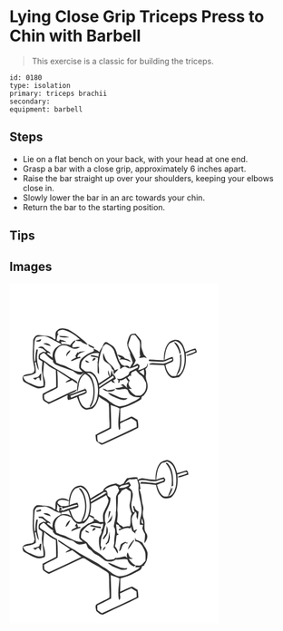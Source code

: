 # Lying Close Grip Triceps Press to Chin with Barbell
> This exercise is a classic for building the triceps.

``` 
id: 0180 
type: isolation 
primary: triceps brachii 
secondary:  
equipment: barbell 
``` 

## Steps

 - Lie on a flat bench on your back, with your head at one end.
 - Grasp a bar with a close grip, approximately 6 inches apart.
 - Raise the bar straight up over your shoulders, keeping your elbows close in.
 - Slowly lower the bar in an arc towards your chin.
 - Return the bar to the starting position.

## Tips


## Images

<svg width="368" height="300" viewBox="0 0 276 225" xmlns="http://www.w3.org/2000/svg"><g fill="#FFF"><path d="M0 0h276v225H0V0m62.98 62.2c-3.54 2.76-1.68 7.84-2.2 11.68-.51-.07-1.53-.19-2.04-.26-3.12-3.69-8.3-3.97-12.77-4.43-2.85-.16-5.67-1.09-8.54-.71-3.31.28-5.1 3.63-6.14 6.39.2 10.44-1.84 21.03.52 31.36.47 3.74 2.59 8.08-.11 11.45-4.22 3.3-10.86.95-14.2 5.71-.53 2.67-.17 6.24 2.66 7.5 5.16 2.8 10.25 5.91 15.92 7.6 3.52.98 7.09-.18 10.45-1.19.54-2.73.96-5.56.36-8.32-.48-3.68-2.72-7.04-2.25-10.85.33-4.67.51-9.37 1.22-14 2.2 1.79 4.3 3.69 6.42 5.57 2.82 1.92 5.93 3.36 8.99 4.82.3 7.49.57 14.98.37 22.48-5.87 3.12-12.01 5.74-17.72 9.13-.46 2.77-.46 5.8.63 8.43 2.18 2.04 4.88 3.4 7.38 4.99 8.31-3.97 16.74-7.69 25.01-11.75-.21 2.2-.93 4.77.89 6.55 3.93-.91 7.68-2.5 11.4-4.03 2.39 5.41 3.58 11.9 8.83 15.46 3.32 2.66 7.5.45 11.19.25 5.27-3.85 7.63-10.1 9.04-16.22 3.88 3.69 9.29 5.29 12.91 9.24.95 7.58.31 15.26.93 22.87.15 2.99.45 6.02-.03 8.99-5.95 3.56-12.58 5.86-18.39 9.68.36 2.6.43 5.27 1.12 7.82 2.31 1.89 4.62 3.87 7.3 5.22 4.02-1.17 7.63-3.41 11.46-5.06 12.12-6.05 24.72-11.17 36.63-17.59.48-3.49-.13-7.02-.84-10.43-2.51-1.43-4.8-3.31-7.5-4.34-1.8.13-3.3 1.2-4.86 1.98-3.42 1.94-7.14 3.22-10.73 4.81.36-5.82.21-11.66.19-17.48 5.22-1.73 10.67-2.9 15.54-5.53 4.18-2.22 8.71-3.92 12.37-6.99.03-2.78 1.57-4.48 4.31-4.85-.25-.07-.73-.2-.98-.27 3.03-3.2 5.23-7.32 4.96-11.84.49-4.88-3.13-9.1-2.26-13.97.46-2.99.54-6.04-.65-8.88 2.89-1.57 3.38-4.58 3.11-7.6-.63 1.5-.85 3.2-1.75 4.58-3.33 2.23-7.13 4-11.15 4.5 1.02-1.99 2.64-4.09 1.81-6.46-.69-.92-1.74-1.52-2.79-1.94-2.19.81-3.99 2.36-6.01 3.48 1.69-2.49 2.88-5.25 4.06-8-2.4-4.82-4.66-9.73-7.48-14.33-1.11-1.98-2.75-3.94-2.47-6.36.41-2.87 1.82-5.48 2.53-8.28.55-1.59.58-3.67 2.29-4.53a14.3 14.3 0 0 1 4.08.01c2.1 2.17 3.58 4.85 5.47 7.19 3.09 6.53-.66 14 1.55 20.69-.62.8-1.24 1.59-1.8 2.43 2.32.37 4.62-.29 6.86-.8 1.14.42 2.29.83 3.45 1.21-.86-1.76-2.21-3.19-3.7-4.43-1-3.26-2.52-6.34-3.3-9.67-.66-3.21.24-6.58-.68-9.74-1.98-3.22-4.86-5.76-7.08-8.79-2.68.35-6.15-.04-7.76 2.64-1.64 2.92-2.53 6.24-3.29 9.48-.2 4.75 1.99 9.18 3.75 13.47-.31 4.71 3.01 8.52 3.49 13.11-1.46 2.56-2.99 5.09-4.51 7.62 3.96-.85 7.7-2.42 11.4-4.01-.02.68-.05 2.06-.07 2.74-3.66 1.72-7.21 3.69-10.9 5.35-.88 1.75-1.03 4.21-3.03 5.08-4.28 2.24-8.6 6.13-13.74 3.89l2.09 2.86-.56 3.09c1.84-.36 2.5-1.45 1.96-3.28 3.23.21 5.98-1.48 8.57-3.19.76 1.72 1.9 3.2 3.29 4.46-1.86 2.57-3.65 5.76-1.5 8.83-1.89-1.75-3.81-3.45-5.74-5.15-1.05.36-2.09.74-3.13 1.14 1.21.64 2.43 1.28 3.64 1.92-3.56 1.33-7.25 2.26-11.09 2.23 4.55 4.73 11.15-1.14 16.35 2.14 1.3 2.6 2.25 5.65 4.99 7.14 3.31 2.66 7.66 2.89 11.72 2.77-3.23 3.48-7.86 4.97-11.91 7.22-4.77 2.76-10.19 4.57-15.7 4.81-4.93-.74-9.04-4.06-13.02-6.85-3.87-3.88-9.1-5.73-13.54-8.8.13-2.58.22-5.16.29-7.74 5.43-3.35 10.69-6.98 16.05-10.43.13 2.6 2.99 2.37 4.78 3.13-.83-1.26-1.67-2.52-2.51-3.77 1.21-.68 2.45-1.3 3.59-2.09-.53-2.53-1.66-4.96-4.19-5.99-.42-1.88-.86-3.74-1.35-5.6-.71 2.95-1.11 5.98-2.21 8.83-.83-2.8-1.55-5.63-2.22-8.47-1.18 2.89.03 5.76 1.24 8.42-4.88 2.73-9.13 6.43-14.09 8.99-1.26-6.09-4.07-12.42-9.84-15.42-2.36-.75-4.88.12-7.26-.42-2.21-1.45-4.47-2.97-6.22-4.98-.35-2.49.48-4.98.74-7.45 4.89-7.68 13.61-13.27 22.99-11.64-.28 1.48-.55 2.97-.81 4.46-3.14-.93-6.33-1.86-9.62-2.06-.18.38-.54 1.14-.71 1.51 3.18.86 6.45 1.34 9.68 2 .02 1.79.02 3.58.03 5.37-.46.07-1.39.2-1.85.27.39.09 1.19.27 1.59.36-.03 4.53-.21 9.06-.04 13.59.4.52 1.2 1.56 1.59 2.08.62-4.01.15-8.02-.36-12.01.78-8.28 2.31-16.57 5.77-24.19 1.29-1.34 2.51-3.35 4.51-3.53 4.13 1.5 7.98 4.35 10 8.33 2.22 6.67 4.22 13.49 7.76 19.62 1.17 1.47.34 3.39.39 5.06 2.5-1.45 5.4-4.5 8.4-2.38 1.2.43 4.16 2.78 4.19-.03-1.33-1.96-4.18-2.88-6.27-1.52-2.35-.81-4.8-1.81-5.83-4.28-4.42-5.94-3.55-14.1-7.97-20.02-1.56-2.52-4.51-3.47-6.78-5.17-1.54-1.05-3.1-2.77-5.17-2.24-2.72 1.62-2.9 5.1-4.72 7.43a27.485 27.485 0 0 0-3.3 5.64c-1.97-2.03-4.54-3.22-7.17-4.14.04-.61.13-1.84.17-2.46-2.58-1.29-5.13-2.64-7.8-3.75.27 3.62 4.7 3.82 7.17 5.44.12.92.36 2.75.47 3.66-2.88 2.1-6.6 2.54-9.43 4.72-2.28 1.69-4.65 3.29-6.74 5.2-2.84 2.75-3 6.93-3.32 10.61-.55 3.16 2.71 4.85 4.43 6.89-9.22 1.09-16.57-5.23-24.65-8.37-3.54-.75-6.83-2.25-10.09-3.77-.92-4.1-3.11-8.32-1.48-12.54 1.22-5.66 6.46-11.55 12.72-10.28 4.77.33 8.33 4.2 13.05 4.67 2.51-.03 4.83-1.11 7.08-2.11-3.23-1.42-6.7.25-10.05.11.01-.9.04-2.68.05-3.58 1.06-1.27 2.15-2.51 3.35-3.65.18-.54.54-1.62.73-2.16-3.25 1.07-5.04 4.06-7.11 6.53-3.54-1.26-7.29-1.52-11.02-1.37-.38-1.04-.71-2.11-.97-3.18 2.4-.18 4.8.17 7.21.16-2.71-1.61-5.8-2.29-8.81-3.05-.28.59-.83 1.78-1.1 2.37-.81-.35-2.41-1.03-3.22-1.38.85-2.87.12-6.66 2.9-8.59l-1.88-.28c.27-.82.8-2.46 1.07-3.29 2.59-1.48 5.64-2.29 8.56-1.33 7.57 2.29 14.55 6.6 20.04 12.3-1.94.32-3.87.64-5.8.98 2.09 1.53 4.72 1.35 7.17 1.55 2.5 2.5 5.99 3.37 9.21 4.51-2.54-3.62-6.09-6.32-9.59-8.95-4.62-4.34-10.01-7.78-15.5-10.9-4.86-1.69-11.47-3.38-15.47.91m2.51 7.14l1.4 1.6c4.01 1.07 8.21.65 12.31.57-4.18-2.3-9.13-1.68-13.71-2.17m142.98 12.08c-3.38 6.13-4.57 13.31-4.19 20.26-6.54-.07-13.05-.7-19.59-.93-.11.5-.34 1.48-.45 1.97 5.57.62 11.18.63 16.77.96 5.15.52 9.14-4.04 14.25-3.83.56 1.77-1.43 2.29-2.55 2.91-2.92 1.27-5.84 2.62-8.93 3.42-5.26.11-10.5-.98-15.77-.66-1.57-.16-2.67.73-3.42 2 6.79-.12 13.55.68 20.34.82 1.02 6.15 3.34 12.74 8.9 16.19 3.3 1.7 6.96-.39 10.39-.48 8.76-7.89 9.97-20.54 8.84-31.6 4.14-1.45 8.04-4.17 12.54-4.23l.32 1.72c-3.63 2.35-8.04 3.06-11.91 4.95.05.23.15.71.2.94 4.7-.22 9.04-3.03 13.5-4.57-.27-1.83-.53-3.77-1.84-5.19-4.6.8-8.79 3.09-13.16 4.66-1.67-5.9-3.58-13.08-9.79-15.71-5.41-1.56-11.82 1.45-14.45 6.4M75.41 96.71c.56-1.05 1.11-2.11 1.62-3.19 1.53-1.43 3.4-2.8 3.31-5.16-2.96 1.65-5.89 4.68-4.93 8.35m17.49-6.26c-.6.47-1.8 1.42-2.4 1.89l-.08-1.98c-1.1 1.92-2.26 3.79-3.35 5.71.35.65.69 1.31 1.02 1.98-2.55 1.2-5.07 2.51-7.26 4.3 1.4.16 2.89.33 4.11-.53 2.8-1.56 5.85-2.54 8.96-3.28-.15-.42-.44-1.25-.58-1.67-.82.15-2.46.46-3.28.61l-.2-.59c1.08-4.61 6.68-5.85 10.67-7.2-2.55.04-5.07.56-7.61.76m30.92 1.53c-.08 3.52-.66 7.57 1.61 10.57 2.67 2.37 6.23 3.72 8.32 6.75 1.44 1.67 1.09 4.8 3.74 5.24-.01 1.93.04 3.87.51 5.75 2.08-2.25 4.28-4.43 6.04-6.96-1.62.45-3.19 1.03-4.77 1.6-2.08-6.45-9.17-9.22-12.18-15.06-1.11-2.63-1.9-5.38-3.27-7.89m18.86 2.08c1.03 2.12 2.83 3.61 4.92 4.61-.93.82-1.84 1.65-2.75 2.49 5.49-1.83 10.7.88 15.72 2.79-1.54-2.96-4.67-3.93-7.71-4.55-2.06-3.62-6.52-4.36-10.18-5.34m-32.97 8.93c1.21-1.32 4.32-1.82 4.14-3.86-2.53-1.88-4.24 1.73-4.14 3.86m-9.18-1.29c-.26 3.08 2.8 2.99 4.96 3.33-.87-2.07-3.1-2.57-4.96-3.33m22.49 37.58c1.75 1.44 3.54 3.14 5.92 3.34 3.82.67 8.72 1.06 11.08-2.74-3.57.58-7.11 1.32-10.72 1.67-1.8-1.47-3.96-2.23-6.28-2.27m7.22 5.28c3.32 4.71 9.24 6.02 14.22 8.23 3.74 1.55 8.8 2.61 11.78-.93-3.56-.02-7.25.22-10.62-1.15-5.18-1.92-9.91-5.01-15.38-6.15z"/><path d="M36.03 70.96c5.07-1.23 10.6-2.07 15.42.49 5.83 3.15 11.68 6.28 17.61 9.23-4.07 1.66-8.14 3.98-10.33 7.95-1.97 2.89-1.75 6.52-1.89 9.85-2.53-1.78-4.94-3.73-7.4-5.6a96.5 96.5 0 0 1 1.64-1.16c.84.35 2.54 1.05 3.39 1.4-1.12-3.08-4.68-3.72-6.76-5.92-1.63-1.18-2.66-3.57-4.88-3.64-1.92-.32-3.63.71-5.26 1.55 2 .47 4.13.37 6.05 1.11 1.67 1.23 3.15 2.7 4.82 3.95-.47.36-.95.72-1.43 1.09-1.85-2.06-4.06.35-5.95.9-3.12 1.3-2.63 5.29-2.37 8.01 1.43 1.24 3.11 2.13 4.72 3.11.07 4.24-1.09 8.45-.54 12.69.64 6.56 2.76 12.99 1.86 19.64-6.82 2.67-13.13-2.02-19.32-4.22-3.67-1.33-6.63-4.15-7.23-8.13 5.59-1.12 11.56-1.58 16.48-4.75.46-4.7-.61-9.38-1.31-14.01.56-.02 1.11-.01 1.67.03.66 3.71 1.76 7.36 3.7 10.61-.21-4.81-2.1-9.36-2.25-14.19-.6-4.5.49-8.95 1.05-13.39-.48-.03-1.44-.08-1.92-.11-1.05 4.78-1.44 9.65-1.5 14.54-.25.46-.76 1.38-1.01 1.84-1.4-6.55-.64-13.24-.55-19.86 1.01-4.39-.51-9.83 3.49-13.01m-1.44 5.19c2.54 1.42 7.58 1.62 7.15-2.47-2.38.85-4.79 1.6-7.15 2.47m9.92 3.6c3.29 1.32 6.7 2.33 10.1 3.33-1.68-3.66-6.6-4.86-10.1-3.33m-5.65 43.1c-2.06 1.97-5.11 1.79-7.69 2.54l2.85 2.22c1.62-.96 2.82-3.12 4.94-2.82.84.76 1.19 1.89 1.05 3.37l1.56.4c.19-3.1.3-6.21.53-9.31-1.74.51-2.47 2.12-3.24 3.6zM210.71 80.85c1.97-2.93 5.79-3.16 8.69-4.74 7.41 1.56 10.52 9.22 11.7 15.89 1.03 7.1.88 14.56-1.63 21.35-1.51 3.69-3.76 7.78-8.09 8.55.32-.57.95-1.72 1.26-2.29 2.36-2.25 3.15-5.53 3.84-8.6 1.35-5.86.97-11.93.63-17.88-.57.71-1.14 1.43-1.69 2.16.67 5.53.52 11.21-1 16.6-.95 3.65-3.11 6.86-3.85 10.58-2.36.07-5.06.76-7.06-.86-4.25-3.2-6.35-8.54-7.14-13.64 2.73-2.2 6.28-2.82 9.33-4.44 1.8-1.83.8-4.29 0-6.32-3.59 1.18-7.1 2.57-10.59 3.98.78-6.96 1.2-14.53 5.6-20.34m6.73-3.29c3.23 5.04 7.28 9.93 7.6 16.23.55-.74 1.1-1.47 1.65-2.21-1.64-5.23-3.12-12.48-9.25-14.02z"/><path d="M41.22 94.53c1.7-1.08 3.84-3.85 5.75-1.58 3.26 3.26 6.29 6.93 10.63 8.85-.01.57-.03 1.7-.03 2.27 1.28 1.45 2.5 3.13 4.4 3.83 7.21 3.02 14.63 5.57 22.07 7.91 3.12 2.54 6.41 5.51 10.8 4.73 1.31-1 2.65-1.98 4.04-2.87-2.57 2.83-5.53 5.5-6.88 9.17-1.93 5.22-2.95 10.85-2.47 16.42 1.56-2.47 1.35-5.5 1.86-8.28.73-5.85 3.19-12.02 8.42-15.21 6.98 2.83 9.81 10.41 10.82 17.32.89 8.31.33 17.21-4.22 24.46l.16 2.42c-2.43.39-5.22 1.66-7.42-.1-4.73-3.25-6.75-9.19-7.64-14.63 3.53-1.22 7.55-1.93 10.44-4.4 1.15-3.04-1.47-5.35-3.59-7.03.39.46 1.18 1.38 1.57 1.84-7.16 2.34-13.96 5.85-21.33 7.47 3.38-2.53 8.8-2.58 10.51-6.91-11.88 4.86-23.29 10.8-34.96 16.14-2.87 1.69-5.56-1.19-7.76-2.76-.68-1.84-.71-3.85-.72-5.79 5.38-4.27 12.47-5.88 18.02-9.94.47-7.52-.04-15.06-.51-22.57 5.41 4.31 11.6 7.51 17.14 11.64-2.3 1.14-4.88 2.07-6.34 4.36 3.14-.42 5.97-1.86 8.8-3.16 2.32 1.77 4.68 3.48 7.25 4.85-.17-.71-.51-2.13-.68-2.83-3.8-3.31-8.69-4.92-12.75-7.82-8.59-6.18-18.36-10.56-26.69-17.12-2.99-2.4-6.32-4.34-9.63-6.28.32-1.43-.62-3.51.94-4.4zM160.8 121.15c-.87-3.93 3.91-4.34 6.35-5.98 1.96 2.19 3.83 4.53 6.25 6.26 3.84 1.86 4.72 6.4 7.04 9.64 1.28 5.5.11 12.29-4.89 15.67-2.17 2.43-5.56 1.64-8.43 1.68-3.86-2.12-6.93-5.21-9.38-8.84 1.04.03 3.13.09 4.18.13-2.48-1.93-4.44-4.37-4.62-7.65.58-1.22 1.15-2.44 1.7-3.68-1.02-1.24-2.04-2.47-3.08-3.7 1.11-.95 2.21-1.9 3.34-2.83.95 1.04 1.89.89 1.54-.7zM171.65 116.83c2.02-.94 4.01-1.93 6.01-2.94.52 2.63.59 5.3.31 7.96-2.09-1.7-4.25-3.31-6.32-5.02z"/><path d="M102.22 118.94c4.2-1.99 8.36 2.12 10.71 5.27 4.38 7.74 4.91 17.19 3.39 25.81-1.06 5.78-3.61 12.32-9.72 14.33 5.98-8.09 6.83-18.76 5.51-28.43-1.14-6.52-3.24-14.1-9.89-16.98zM118.3 134.74c6.43-4.03 12.51-8.59 18.91-12.67.17.67.52 2.01.69 2.68-6.47 4.07-12.97 8.11-19.22 12.5-.13-.84-.26-1.68-.38-2.51zM80.67 148.75c6.25-1.89 12.19-4.71 18.45-6.55l2.59.68c-6.46 3.51-13.67 5.31-20.29 8.5-.19-.66-.56-1.97-.75-2.63zM133.87 160.96c3.88 1.52 8.01 2.46 11.62 4.6-.69 9.43-2.82 19.06-.59 28.44 3.2-2.06.53-6.04 1.71-8.79 4.67-2.58 9.67-4.48 14.48-6.76 2.27 1.45 4.84 2.59 6.7 4.57.39 2.3.41 4.65.53 6.98-15.28 7.13-30.44 14.52-45.81 21.43-1.7-.79-3.47-1.44-5.29-1.88-1.11-2.68-1.2-5.57-1.03-8.42 6.18-2.82 12.19-5.99 18.21-9.14.34-10.35-.39-20.68-.53-31.03z"/></g><g fill="#333"><path d="M62.98 62.2c4-4.29 10.61-2.6 15.47-.91 5.49 3.12 10.88 6.56 15.5 10.9 3.5 2.63 7.05 5.33 9.59 8.95-3.22-1.14-6.71-2.01-9.21-4.51-2.45-.2-5.08-.02-7.17-1.55 1.93-.34 3.86-.66 5.8-.98-5.49-5.7-12.47-10.01-20.04-12.3-2.92-.96-5.97-.15-8.56 1.33-.27.83-.8 2.47-1.07 3.29l1.88.28c-2.78 1.93-2.05 5.72-2.9 8.59.81.35 2.41 1.03 3.22 1.38.27-.59.82-1.78 1.1-2.37 3.01.76 6.1 1.44 8.81 3.05-2.41.01-4.81-.34-7.21-.16.26 1.07.59 2.14.97 3.18 3.73-.15 7.48.11 11.02 1.37 2.07-2.47 3.86-5.46 7.11-6.53-.19.54-.55 1.62-.73 2.16-1.2 1.14-2.29 2.38-3.35 3.65-.01.9-.04 2.68-.05 3.58 3.35.14 6.82-1.53 10.05-.11-2.25 1-4.57 2.08-7.08 2.11-4.72-.47-8.28-4.34-13.05-4.67-6.26-1.27-11.5 4.62-12.72 10.28-1.63 4.22.56 8.44 1.48 12.54 3.26 1.52 6.55 3.02 10.09 3.77 8.08 3.14 15.43 9.46 24.65 8.37-1.72-2.04-4.98-3.73-4.43-6.89.32-3.68.48-7.86 3.32-10.61 2.09-1.91 4.46-3.51 6.74-5.2 2.83-2.18 6.55-2.62 9.43-4.72-.11-.91-.35-2.74-.47-3.66-2.47-1.62-6.9-1.82-7.17-5.44 2.67 1.11 5.22 2.46 7.8 3.75-.04.62-.13 1.85-.17 2.46 2.63.92 5.2 2.11 7.17 4.14.87-2.01 1.98-3.89 3.3-5.64 1.82-2.33 2-5.81 4.72-7.43 2.07-.53 3.63 1.19 5.17 2.24 2.27 1.7 5.22 2.65 6.78 5.17 4.42 5.92 3.55 14.08 7.97 20.02 1.03 2.47 3.48 3.47 5.83 4.28 2.09-1.36 4.94-.44 6.27 1.52-.03 2.81-2.99.46-4.19.03-3-2.12-5.9.93-8.4 2.38-.05-1.67.78-3.59-.39-5.06-3.54-6.13-5.54-12.95-7.76-19.62-2.02-3.98-5.87-6.83-10-8.33-2 .18-3.22 2.19-4.51 3.53-3.46 7.62-4.99 15.91-5.77 24.19.51 3.99.98 8 .36 12.01-.39-.52-1.19-1.56-1.59-2.08-.17-4.53.01-9.06.04-13.59-.4-.09-1.2-.27-1.59-.36.46-.07 1.39-.2 1.85-.27-.01-1.79-.01-3.58-.03-5.37-3.23-.66-6.5-1.14-9.68-2 .17-.37.53-1.13.71-1.51 3.29.2 6.48 1.13 9.62 2.06.26-1.49.53-2.98.81-4.46-9.38-1.63-18.1 3.96-22.99 11.64-.26 2.47-1.09 4.96-.74 7.45 1.75 2.01 4.01 3.53 6.22 4.98 2.38.54 4.9-.33 7.26.42 5.77 3 8.58 9.33 9.84 15.42 4.96-2.56 9.21-6.26 14.09-8.99-1.21-2.66-2.42-5.53-1.24-8.42.67 2.84 1.39 5.67 2.22 8.47 1.1-2.85 1.5-5.88 2.21-8.83.49 1.86.93 3.72 1.35 5.6 2.53 1.03 3.66 3.46 4.19 5.99-1.14.79-2.38 1.41-3.59 2.09.84 1.25 1.68 2.51 2.51 3.77-1.79-.76-4.65-.53-4.78-3.13-5.36 3.45-10.62 7.08-16.05 10.43-.07 2.58-.16 5.16-.29 7.74 4.44 3.07 9.67 4.92 13.54 8.8 3.98 2.79 8.09 6.11 13.02 6.85 5.51-.24 10.93-2.05 15.7-4.81 4.05-2.25 8.68-3.74 11.91-7.22-4.06.12-8.41-.11-11.72-2.77-2.74-1.49-3.69-4.54-4.99-7.14-5.2-3.28-11.8 2.59-16.35-2.14 3.84.03 7.53-.9 11.09-2.23-1.21-.64-2.43-1.28-3.64-1.92 1.04-.4 2.08-.78 3.13-1.14 1.93 1.7 3.85 3.4 5.74 5.15-2.15-3.07-.36-6.26 1.5-8.83-1.39-1.26-2.53-2.74-3.29-4.46-2.59 1.71-5.34 3.4-8.57 3.19.54 1.83-.12 2.92-1.96 3.28l.56-3.09-2.09-2.86c5.14 2.24 9.46-1.65 13.74-3.89 2-.87 2.15-3.33 3.03-5.08 3.69-1.66 7.24-3.63 10.9-5.35.02-.68.05-2.06.07-2.74-3.7 1.59-7.44 3.16-11.4 4.01 1.52-2.53 3.05-5.06 4.51-7.62-.48-4.59-3.8-8.4-3.49-13.11-1.76-4.29-3.95-8.72-3.75-13.47.76-3.24 1.65-6.56 3.29-9.48 1.61-2.68 5.08-2.29 7.76-2.64 2.22 3.03 5.1 5.57 7.08 8.79.92 3.16.02 6.53.68 9.74.78 3.33 2.3 6.41 3.3 9.67 1.49 1.24 2.84 2.67 3.7 4.43-1.16-.38-2.31-.79-3.45-1.21-2.24.51-4.54 1.17-6.86.8.56-.84 1.18-1.63 1.8-2.43-2.21-6.69 1.54-14.16-1.55-20.69-1.89-2.34-3.37-5.02-5.47-7.19a14.3 14.3 0 0 0-4.08-.01c-1.71.86-1.74 2.94-2.29 4.53-.71 2.8-2.12 5.41-2.53 8.28-.28 2.42 1.36 4.38 2.47 6.36 2.82 4.6 5.08 9.51 7.48 14.33-1.18 2.75-2.37 5.51-4.06 8 2.02-1.12 3.82-2.67 6.01-3.48 1.05.42 2.1 1.02 2.79 1.94.83 2.37-.79 4.47-1.81 6.46 4.02-.5 7.82-2.27 11.15-4.5.9-1.38 1.12-3.08 1.75-4.58.27 3.02-.22 6.03-3.11 7.6 1.19 2.84 1.11 5.89.65 8.88-.87 4.87 2.75 9.09 2.26 13.97.27 4.52-1.93 8.64-4.96 11.84.25.07.73.2.98.27-2.74.37-4.28 2.07-4.31 4.85-3.66 3.07-8.19 4.77-12.37 6.99-4.87 2.63-10.32 3.8-15.54 5.53.02 5.82.17 11.66-.19 17.48 3.59-1.59 7.31-2.87 10.73-4.81 1.56-.78 3.06-1.85 4.86-1.98 2.7 1.03 4.99 2.91 7.5 4.34.71 3.41 1.32 6.94.84 10.43-11.91 6.42-24.51 11.54-36.63 17.59-3.83 1.65-7.44 3.89-11.46 5.06-2.68-1.35-4.99-3.33-7.3-5.22-.69-2.55-.76-5.22-1.12-7.82 5.81-3.82 12.44-6.12 18.39-9.68.48-2.97.18-6 .03-8.99-.62-7.61.02-15.29-.93-22.87-3.62-3.95-9.03-5.55-12.91-9.24-1.41 6.12-3.77 12.37-9.04 16.22-3.69.2-7.87 2.41-11.19-.25-5.25-3.56-6.44-10.05-8.83-15.46-3.72 1.53-7.47 3.12-11.4 4.03-1.82-1.78-1.1-4.35-.89-6.55-8.27 4.06-16.7 7.78-25.01 11.75-2.5-1.59-5.2-2.95-7.38-4.99-1.09-2.63-1.09-5.66-.63-8.43 5.71-3.39 11.85-6.01 17.72-9.13.2-7.5-.07-14.99-.37-22.48-3.06-1.46-6.17-2.9-8.99-4.82-2.12-1.88-4.22-3.78-6.42-5.57-.71 4.63-.89 9.33-1.22 14-.47 3.81 1.77 7.17 2.25 10.85.6 2.76.18 5.59-.36 8.32-3.36 1.01-6.93 2.17-10.45 1.19-5.67-1.69-10.76-4.8-15.92-7.6-2.83-1.26-3.19-4.83-2.66-7.5 3.34-4.76 9.98-2.41 14.2-5.71 2.7-3.37.58-7.71.11-11.45-2.36-10.33-.32-20.92-.52-31.36 1.04-2.76 2.83-6.11 6.14-6.39 2.87-.38 5.69.55 8.54.71 4.47.46 9.65.74 12.77 4.43.51.07 1.53.19 2.04.26.52-3.84-1.34-8.92 2.2-11.68m-26.95 8.76c-4 3.18-2.48 8.62-3.49 13.01-.09 6.62-.85 13.31.55 19.86.25-.46.76-1.38 1.01-1.84.06-4.89.45-9.76 1.5-14.54.48.03 1.44.08 1.92.11-.56 4.44-1.65 8.89-1.05 13.39.15 4.83 2.04 9.38 2.25 14.19-1.94-3.25-3.04-6.9-3.7-10.61-.56-.04-1.11-.05-1.67-.03.7 4.63 1.77 9.31 1.31 14.01-4.92 3.17-10.89 3.63-16.48 4.75.6 3.98 3.56 6.8 7.23 8.13 6.19 2.2 12.5 6.89 19.32 4.22.9-6.65-1.22-13.08-1.86-19.64-.55-4.24.61-8.45.54-12.69-1.61-.98-3.29-1.87-4.72-3.11-.26-2.72-.75-6.71 2.37-8.01 1.89-.55 4.1-2.96 5.95-.9.48-.37.96-.73 1.43-1.09-1.67-1.25-3.15-2.72-4.82-3.95-1.92-.74-4.05-.64-6.05-1.11 1.63-.84 3.34-1.87 5.26-1.55 2.22.07 3.25 2.46 4.88 3.64 2.08 2.2 5.64 2.84 6.76 5.92-.85-.35-2.55-1.05-3.39-1.4-.55.38-1.1.77-1.64 1.16 2.46 1.87 4.87 3.82 7.4 5.6.14-3.33-.08-6.96 1.89-9.85 2.19-3.97 6.26-6.29 10.33-7.95-5.93-2.95-11.78-6.08-17.61-9.23-4.82-2.56-10.35-1.72-15.42-.49m5.19 23.57c-1.56.89-.62 2.97-.94 4.4 3.31 1.94 6.64 3.88 9.63 6.28 8.33 6.56 18.1 10.94 26.69 17.12 4.06 2.9 8.95 4.51 12.75 7.82.17.7.51 2.12.68 2.83-2.57-1.37-4.93-3.08-7.25-4.85-2.83 1.3-5.66 2.74-8.8 3.16 1.46-2.29 4.04-3.22 6.34-4.36-5.54-4.13-11.73-7.33-17.14-11.64.47 7.51.98 15.05.51 22.57-5.55 4.06-12.64 5.67-18.02 9.94.01 1.94.04 3.95.72 5.79 2.2 1.57 4.89 4.45 7.76 2.76 11.67-5.34 23.08-11.28 34.96-16.14-1.71 4.33-7.13 4.38-10.51 6.91 7.37-1.62 14.17-5.13 21.33-7.47-.39-.46-1.18-1.38-1.57-1.84 2.12 1.68 4.74 3.99 3.59 7.03-2.89 2.47-6.91 3.18-10.44 4.4.89 5.44 2.91 11.38 7.64 14.63 2.2 1.76 4.99.49 7.42.1l-.16-2.42c4.55-7.25 5.11-16.15 4.22-24.46-1.01-6.91-3.84-14.49-10.82-17.32-5.23 3.19-7.69 9.36-8.42 15.21-.51 2.78-.3 5.81-1.86 8.28-.48-5.57.54-11.2 2.47-16.42 1.35-3.67 4.31-6.34 6.88-9.17-1.39.89-2.73 1.87-4.04 2.87-4.39.78-7.68-2.19-10.8-4.73-7.44-2.34-14.86-4.89-22.07-7.91-1.9-.7-3.12-2.38-4.4-3.83 0-.57.02-1.7.03-2.27-4.34-1.92-7.37-5.59-10.63-8.85-1.91-2.27-4.05.5-5.75 1.58m119.58 26.62c.35 1.59-.59 1.74-1.54.7-1.13.93-2.23 1.88-3.34 2.83 1.04 1.23 2.06 2.46 3.08 3.7-.55 1.24-1.12 2.46-1.7 3.68.18 3.28 2.14 5.72 4.62 7.65-1.05-.04-3.14-.1-4.18-.13 2.45 3.63 5.52 6.72 9.38 8.84 2.87-.04 6.26.75 8.43-1.68 5-3.38 6.17-10.17 4.89-15.67-2.32-3.24-3.2-7.78-7.04-9.64-2.42-1.73-4.29-4.07-6.25-6.26-2.44 1.64-7.22 2.05-6.35 5.98m10.85-4.32c2.07 1.71 4.23 3.32 6.32 5.02.28-2.66.21-5.33-.31-7.96-2 1.01-3.99 2-6.01 2.94m-69.43 2.11c6.65 2.88 8.75 10.46 9.89 16.98 1.32 9.67.47 20.34-5.51 28.43 6.11-2.01 8.66-8.55 9.72-14.33 1.52-8.62.99-18.07-3.39-25.81-2.35-3.15-6.51-7.26-10.71-5.27m16.08 15.8c.12.83.25 1.67.38 2.51 6.25-4.39 12.75-8.43 19.22-12.5-.17-.67-.52-2.01-.69-2.68-6.4 4.08-12.48 8.64-18.91 12.67m-37.63 14.01c.19.66.56 1.97.75 2.63 6.62-3.19 13.83-4.99 20.29-8.5l-2.59-.68c-6.26 1.84-12.2 4.66-18.45 6.55m53.2 12.21c.14 10.35.87 20.68.53 31.03-6.02 3.15-12.03 6.32-18.21 9.14-.17 2.85-.08 5.74 1.03 8.42 1.82.44 3.59 1.09 5.29 1.88 15.37-6.91 30.53-14.3 45.81-21.43-.12-2.33-.14-4.68-.53-6.98-1.86-1.98-4.43-3.12-6.7-4.57-4.81 2.28-9.81 4.18-14.48 6.76-1.18 2.75 1.49 6.73-1.71 8.79-2.23-9.38-.1-19.01.59-28.44-3.61-2.14-7.74-3.08-11.62-4.6z"/><path d="M65.49 69.34c4.58.49 9.53-.13 13.71 2.17-4.1.08-8.3.5-12.31-.57l-1.4-1.6zM34.59 76.15c2.36-.87 4.77-1.62 7.15-2.47.43 4.09-4.61 3.89-7.15 2.47zM208.47 81.42c2.63-4.95 9.04-7.96 14.45-6.4 6.21 2.63 8.12 9.81 9.79 15.71 4.37-1.57 8.56-3.86 13.16-4.66 1.31 1.42 1.57 3.36 1.84 5.19-4.46 1.54-8.8 4.35-13.5 4.57-.05-.23-.15-.71-.2-.94 3.87-1.89 8.28-2.6 11.91-4.95l-.32-1.72c-4.5.06-8.4 2.78-12.54 4.23 1.13 11.06-.08 23.71-8.84 31.6-3.43.09-7.09 2.18-10.39.48-5.56-3.45-7.88-10.04-8.9-16.19-6.79-.14-13.55-.94-20.34-.82.75-1.27 1.85-2.16 3.42-2 5.27-.32 10.51.77 15.77.66 3.09-.8 6.01-2.15 8.93-3.42 1.12-.62 3.11-1.14 2.55-2.91-5.11-.21-9.1 4.35-14.25 3.83-5.59-.33-11.2-.34-16.77-.96.11-.49.34-1.47.45-1.97 6.54.23 13.05.86 19.59.93-.38-6.95.81-14.13 4.19-20.26m2.24-.57c-4.4 5.81-4.82 13.38-5.6 20.34 3.49-1.41 7-2.8 10.59-3.98.8 2.03 1.8 4.49 0 6.32-3.05 1.62-6.6 2.24-9.33 4.44.79 5.1 2.89 10.44 7.14 13.64 2 1.62 4.7.93 7.06.86.74-3.72 2.9-6.93 3.85-10.58 1.52-5.39 1.67-11.07 1-16.6.55-.73 1.12-1.45 1.69-2.16.34 5.95.72 12.02-.63 17.88-.69 3.07-1.48 6.35-3.84 8.6-.31.57-.94 1.72-1.26 2.29 4.33-.77 6.58-4.86 8.09-8.55 2.51-6.79 2.66-14.25 1.63-21.35-1.18-6.67-4.29-14.33-11.7-15.89-2.9 1.58-6.72 1.81-8.69 4.74z"/><path d="M217.44 77.56c6.13 1.54 7.61 8.79 9.25 14.02-.55.74-1.1 1.47-1.65 2.21-.32-6.3-4.37-11.19-7.6-16.23zM44.51 79.75c3.5-1.53 8.42-.33 10.1 3.33-3.4-1-6.81-2.01-10.1-3.33zM75.41 96.71c-.96-3.67 1.97-6.7 4.93-8.35.09 2.36-1.78 3.73-3.31 5.16-.51 1.08-1.06 2.14-1.62 3.19zM92.9 90.45c2.54-.2 5.06-.72 7.61-.76-3.99 1.35-9.59 2.59-10.67 7.2l.2.59c.82-.15 2.46-.46 3.28-.61.14.42.43 1.25.58 1.67-3.11.74-6.16 1.72-8.96 3.28-1.22.86-2.71.69-4.11.53 2.19-1.79 4.71-3.1 7.26-4.3-.33-.67-.67-1.33-1.02-1.98 1.09-1.92 2.25-3.79 3.35-5.71l.08 1.98c.6-.47 1.8-1.42 2.4-1.89zM123.82 91.98c1.37 2.51 2.16 5.26 3.27 7.89 3.01 5.84 10.1 8.61 12.18 15.06 1.58-.57 3.15-1.15 4.77-1.6-1.76 2.53-3.96 4.71-6.04 6.96-.47-1.88-.52-3.82-.51-5.75-2.65-.44-2.3-3.57-3.74-5.24-2.09-3.03-5.65-4.38-8.32-6.75-2.27-3-1.69-7.05-1.61-10.57zM142.68 94.06c3.66.98 8.12 1.72 10.18 5.34 3.04.62 6.17 1.59 7.71 4.55-5.02-1.91-10.23-4.62-15.72-2.79.91-.84 1.82-1.67 2.75-2.49-2.09-1-3.89-2.49-4.92-4.61zM109.71 102.99c-.1-2.13 1.61-5.74 4.14-3.86.18 2.04-2.93 2.54-4.14 3.86zM100.53 101.7c1.86.76 4.09 1.26 4.96 3.33-2.16-.34-5.22-.25-4.96-3.33zM38.86 122.85c.77-1.48 1.5-3.09 3.24-3.6-.23 3.1-.34 6.21-.53 9.31l-1.56-.4c.14-1.48-.21-2.61-1.05-3.37-2.12-.3-3.32 1.86-4.94 2.82l-2.85-2.22c2.58-.75 5.63-.57 7.69-2.54zM123.02 139.28c2.32.04 4.48.8 6.28 2.27 3.61-.35 7.15-1.09 10.72-1.67-2.36 3.8-7.26 3.41-11.08 2.74-2.38-.2-4.17-1.9-5.92-3.34zM130.24 144.56c5.47 1.14 10.2 4.23 15.38 6.15 3.37 1.37 7.06 1.13 10.62 1.15-2.98 3.54-8.04 2.48-11.78.93-4.98-2.21-10.9-3.52-14.22-8.23z"/></g></svg>
<svg width="368" height="300" viewBox="0 0 276 225" xmlns="http://www.w3.org/2000/svg"><g fill="#FFF"><path d="M0 0h276v225H0V0m198.58 13.52c-4.4 6.14-5.65 14.04-5.33 21.44-5.48-.4-10.94-1-16.35-2-2.65-.6-5.03 1.04-7.43 1.85l-.08-3.01c-4.78-.91-9.53.23-14.21 1.13-1.48 2.23-3.07 4.38-4.24 6.79-1.63.76-3.21 1.72-4.99 2.09-1.81-.17-3.22-1.5-4.91-2.05-3.99.87-8.21 1.44-11.76 3.54-2.19 1.66-5.12 3.11-5.23 6.23-5.66 3.5-11.57 6.58-17.07 10.33-1.22-6.04-3.58-12.36-8.89-15.97-3.48-2.35-8.06-1.19-11.44.74-5.68 4.11-7.16 11.34-8.2 17.83-4.69-4.6-14.63-4.17-17.41 2.39-.4 2.96-.18 5.96-.26 8.94-.47-.03-1.42-.08-1.9-.11-3.19-3.64-8.31-4.14-12.84-4.42-2.9-.11-5.75-1.24-8.67-.8-3.3.32-5.07 3.65-6.11 6.42.1 6.4-.58 12.77-.57 19.17-.39 6.76 1.41 13.35 2.57 19.95l-1.41 3.84c-4.49 2.78-10.99.9-14.35 5.57-.56 2.65-.17 6.25 2.65 7.49 5.18 2.81 10.27 5.94 15.96 7.61 3.52.97 7.08-.18 10.44-1.19 1.68-5.58-.27-11.13-1.82-16.45-.08-5.58.45-11.19 1.15-16.73 4.55 4.29 9.48 8.13 15.38 10.38.3 7.45.52 14.91.42 22.37-5.95 3.12-11.97 6.11-17.99 9.11.11 2.86-.39 5.94.88 8.61 2.18 2.02 4.86 3.38 7.36 4.95 14.72-6.77 29.31-13.81 44.01-20.6 2.53-1.46 4.75 1.18 6.86 2.27 6.37 4.59 13.72 7.51 20.14 12 2.78 1.81 5.97 3.16 8.17 5.74.91 5.63.52 11.4.74 17.09-.03 4.94.92 9.9.23 14.83-5.16 3.08-10.79 5.27-16.05 8.18-3.81 1.67-1.58 6.42-1.27 9.51 2.84 2.47 6.87 6.67 10.77 3.82 14.92-7.33 30.23-13.86 44.99-21.51-.14-3.49-.34-6.99-1.14-10.4-2.47-1.41-4.76-3.15-7.37-4.31-5.47 1.57-10.37 4.78-15.68 6.86.31-5.84.19-11.7.18-17.54 6.37-1.85 12.8-3.7 18.59-7.03 3.84-2.31 10.01-3.45 10.1-9 1.26-.47 2.52-.93 3.79-1.37l-1.29-.18c4.37-4.08 4.95-10.39 4.97-16.02-.79-5.24-4.65-9.15-6.9-13.75-2.5-1.56-5.15-2.88-8.02-3.59-.54-1-1.09-2-1.65-2.98.07 1.53.15 3.06.24 4.6l-1.96-.11c.16-.52.49-1.58.66-2.11-3.99 3.57-7.37 7.9-8.52 13.24 3.37-2.94 5.03-7.18 7.56-10.76 7.39-1.54 11.77 5.73 14.27 11.47 2.16 4.46 1.49 9.5 1.52 14.29-1.87 2.05-3.66 4.27-6.02 5.78-2.07.95-4.51.21-6.69.49l-.15-1.44c-.13 1.27-.25 2.54-.37 3.81 1.99-.16 3.98-.29 5.97-.37-1.37 1.69-3.07 3.09-5.06 3.99-7.44 3.61-14.87 8.64-23.49 8.12-6.56-1.85-11.58-6.75-17.01-10.6-4.72-2.05-8.42-5.73-13.01-8.01-9.47-5.19-19.26-9.86-28.06-16.2-7.48-3.97-14.39-8.87-21.56-13.36-.09.65-.04 1.3.15 1.92 4.9 3.87 10.65 6.63 15.53 10.58-2.18 1.28-4.71 2.16-6.14 4.39 3.15-.42 5.99-1.86 8.84-3.15 4.05 3.01 8.14 5.96 12.24 8.89-12.81 6.16-25.75 12.02-38.54 18.22-1.47.65-2.92 1.46-4.52 1.74-2.08-.8-3.86-2.17-5.74-3.33-.24-2.05-.47-4.09-.69-6.13 5.83-3.65 12.5-5.79 18.15-9.69.49-7.29.04-14.62-.55-21.89-.07-.62-.22-1.86-.3-2.48-8.01-3.87-14.59-10-22.18-14.55-2-3.6 2.02-5.37 4.31-7.21 4.62 2.89 7.43 8.03 12.64 10.13-.02.56-.07 1.66-.09 2.22 1.19 1.28 2.23 2.82 3.87 3.57 5.55 2.53 11.38 4.33 17.08 6.49 2.25.82 4.9.86 6.74 2.58 2.04 1.53 3.99 3.67 6.71 3.82 3.19.36 6.26-.67 9.3-1.45 1.5 2.65 1.71 6.52 4.78 7.91 3.18 1.72 4.82 5.37 8.29 6.71 4.59 1.86 7.91 5.65 12.1 8.16 4.57 2.04 10.19 1.72 14.17-1.47 5.17.98 10.32-1.6 15.42.11 1.09 4.51 4.43 7.83 8.77 9.33.63-.65 1.25-1.31 1.87-1.97-3.91-1.62-6.37-5.03-8.93-8.19 1.84-.01 3.7-.15 5.53-.41-1.37-.8-3.13-1.06-4.23-2.25-1.06-1.9-1.67-4.02-2.6-5.98-1.47 2.33-1.83 4.9-.44 7.34-.96-.73-1.91-1.45-2.86-2.18-4.48.67-8.78 2.83-13.4 2.01-.29.42-.86 1.27-1.15 1.7-3.13.61-6.35 1.06-9.54.68-2.89-1.48-5.07-3.99-7.51-6.07-3.54-3.27-8.49-4.6-11.61-8.39-2.27-2.85-5.4-4.97-7.14-8.24-2.73-2.1-5.85-3.81-8.14-6.41-.28-2.46.47-4.91.71-7.35 1.97-2.62 4.04-5.2 6.61-7.27 4.98-4.09 12.23-6.02 18.28-3.12.92-.17 2.75-.51 3.67-.69.13 3.03-.51 6.12-2.48 8.5 1.79 4.29-2.94 7.24-2.97 11.36-.57 5.49.29 11 1.99 16.22.45-1.67.89-3.35 1.31-5.03-.29-.48-.85-1.43-1.13-1.91.19-4.92.13-10.02 2.26-14.6 2.04-4.11 2.38-8.75 4.06-12.99.89-1.61-.14-3.18-.7-4.69.12-3.85-.66-7.97 1.04-11.58 2.59-6.3 6.72-12.3 6.2-19.44-1.22-.9-2.43-1.81-3.63-2.73-.44-3.09.33-7.71-4.04-7.99 4.12-3.44 9.27-5 14.44-6.06 1.59.98 3.18 1.96 4.8 2.9-.49-.12-1.47-.37-1.97-.5.62 1.56 1.23 3.13 1.91 4.66-1.63 3.67-4.69 6.87-4.05 11.21-.18 5.92.89 11.84-.31 17.73.54 6.14-1.93 11.92-2.61 17.95-.13 1.41.89 2.55 1.38 3.79 1.07 6.29-1.39 12.4-.79 18.68-.41 1.93-.76 3.86-1.01 5.82 2.48 2.3 3.43 5.66 5.62 8.18 1.02-3.8-1.58-6.82-3.73-9.55 1.48-4.6 1.48-9.45 2.11-14.2 1.02-.57 2.05-1.13 3.08-1.68-.51-.27-1.54-.81-2.05-1.08-.96-3.98-1.36-8.1-1.63-12.19 1.13.36 2.27.72 3.4 1.1.36 2.07 2.02 3.19 3.67 4.23-.8.22-2.39.68-3.18.91-.11.46-.31 1.39-.42 1.85 4.98-1.28 10.12-5 15.27-2.45.26-.62.79-1.86 1.06-2.47.46 3.19 1.23 6.56 4.58 7.82.22.41.66 1.22.88 1.62.01-1.78.56-3.37 1.89-4.57.19-.4.57-1.2.75-1.6-1.43.64-2.87 1.29-4.3 1.93-1.12-4.71-2.84-9.34-2.83-14.24-.4-4.26 2.9-7.45 4.92-10.82 1.61 1.73 1.84 3.96 1.14 6.15.49 1.48.97 2.97 1.55 4.42.83-3.48 1.15-7.06 1.39-10.62-3.3-1.17-4.97-4.21-5.7-7.45-.42.03-1.26.09-1.68.11.43 2.8 1.31 5.5 2.16 8.19-3.91.36-3.34-4.57-4.16-7.11-1.52-6.8 3.6-13.45.95-20.08-.38-2.59-2.74-3.97-4.51-5.57l2.83-3.07c-.85-1.46-1.71-2.92-2.59-4.36-1.69.77-3.37 1.54-5.06 2.3 1.61-2.22 3.35-4.38 5.67-5.9 3.26.35 6.55.03 9.74-.66 1.28 3.37 2.6 6.86 2.29 10.53-1.07 12.83 6.39 25.11 3.38 37.93-1.21 4.04-2.08 8.21-1.63 12.46 1.44.1 2.89.2 4.34.29-.37 1.47-.75 2.94-1.15 4.41 1 2.48 1.94 5.02 3.45 7.25.52 4.22-.42 8.39-.81 12.58 3.4-3.57 5.79-9.18 2.45-13.61-4.03-5.41-.68-12.39-2.97-18.31-1.38-3.82-1.89-7.98-.94-11.97 1.12-4.1-1.37-7.92-1.63-11.95-.45-5.35-1.33-10.67-3.38-15.66l1.43-.04c-.55-3.79-.46-7.78-2.55-11.17 7.33-2.9 15.03 1.52 22.51.66 3.66-.87 7.06-2.82 10.9-2.89-.01.44-.04 1.34-.05 1.79-3.57 1.63-7.34 2.84-11.17 3.72-6.32-.45-12.59-1.88-18.97-1.59-.29.58-.88 1.73-1.17 2.3 7.11-.56 14.11.91 21.14 1.6 1.13 6.44 3.54 13.34 9.26 17.08 3.3 1.37 7.1.44 10.42-.35 8.88-7.31 9.52-19.99 8.48-30.59 3.39-.95 6.62-2.4 10.04-3.23 1.39-.43 2.49.02 3.29 1.37-3.77 2.43-8.48 2.62-12.46 4.61l.32 1.11c4.59-.44 8.9-2.67 13.4-3.74-.21-2.02-.2-4.86-2.5-5.66-4.2 1.03-8.25 2.63-12.47 3.6-1.73-7.2-4.96-16.06-13.35-17.35-3.42 1.16-7.47 1.69-9.72 4.86m-66.96 63.26c-.54 3.11-.99 6.25-.95 9.41a41.16 41.16 0 0 0 3-9.64c-.51.06-1.54.17-2.05.23m-2.99 16.1c1.87-1.13 3.92-2.09 5.49-3.65 1.86-2.68 1.56-6.16 2.2-9.24-1.26 5.01-4.81 8.79-7.69 12.89m-22.05 3.22c4.65 1.29 9.4 2.19 14.14 3.07l.05-2.2c-3.07-.22-6.06-.94-9.06-1.61-1.73-.27-3.81-1.05-5.13.74m21.07 9.96c-1.79 2.19-3.3 4.59-4.34 7.22.43-.01 1.29-.03 1.72-.03 1.96-3.23 5.11-6.13 5.09-10.18.26-2.51-.82-4.86-1.47-7.22-.23 3.41-.66 6.81-1 10.21m-17.86-3.05c1.21-1.31 4.26-1.83 4.06-3.88-2.55-1.91-4.29 1.73-4.06 3.88m-9.32-1.28c-.13 3.05 2.86 2.96 5.02 3.32-.9-2.07-3.11-2.62-5.02-3.32m30.41 10.76c-.88 2.4-1.03 5.57-3.72 6.72.23.52.47 1.05.7 1.57 1-1.07 2.08-2.09 3.33-2.88.61-2.12 1.15-4.26 1.64-6.41-.35-2.63-.39-5.29-.56-7.93-.54 2.96-.96 5.95-1.39 8.93m16.12 8.27c-.47 2.95-1.51 5.77-2.04 8.71 3.07-.97 2.99-4.65 4.3-7.05.57-1.93 2.58-2.75 3.96-4.01.69.22 2.06.67 2.75.9 0-.64.01-1.92.02-2.55l-.69 1.78c-.67-.5-1.33-1-2-1.5-2.33.81-4.62 1.84-6.3 3.72m-23.66 7.72c1.98-1 3.35-2.69 3.91-4.83-2.57.36-3.38 2.62-3.91 4.83m6.81 16.08c3.54 4.82 9.67 6.2 14.88 8.45 3.22 1.51 6.83 1.32 10.19.44l.52-1.71c-9.41 1.64-16.86-5.35-25.59-7.18z"/><path d="M201.74 12.65c2.32-.42 4.61-1.03 6.79-1.95 7.86 2.44 10.78 11.03 11.79 18.39.81 8.11.52 17.06-4.28 24-1.31 2.08-3.65 2.98-5.84 3.79 2.88-3.41 4.68-7.5 5.84-11.78-.97.49-1.14 1.64-1.63 2.51-.34-1.21-.79-2.37-1.19-3.55.89 4.51-2.71 8.02-3.17 12.32-2.72.93-5.93 1.14-8.07-1.13-3.99-3.47-5.4-8.78-6.91-13.62 3.09-1.69 6.47-2.73 9.84-3.72.42-1.04.85-2.08 1.29-3.11-.62-1.07-1.18-2.16-1.88-3.16-3.51.66-6.85 2.01-10.26 3.05.9-7.73 1.43-16.49 7.68-22.04m5.52 1.17c7.28 8.04 8.45 19.64 6.99 29.97l2.24-1.12c.11-10.02.15-21.39-7.03-29.28-.49-1.24-4.05-1.34-2.2.43zM148.01 42.84c3.07-.5 6.05-1.82 9.2-1.69l.63 1.01c-3.46 2.97-8.74 3.72-13.22 3.51 1.13-.93 2.26-1.88 3.39-2.83zM87.11 46.45c2.24-.62 4.4-1.51 6.64-2.15 4.62 1.88 8.51 5.73 10.01 10.54 2.84 8.21 3.07 17.36.66 25.71-1.24 3.98-3.46 8.53-8.1 9.15 4.46-6.27 5.52-14.2 5.33-21.7-.37-6.86-1.76-14.03-5.9-19.67-.9-1.52-2.66-1.99-4.21-2.51 1.93 3.56 5.02 6.44 6.19 10.41 3.31 9.67 3.27 20.88-1.41 30.11-.59 1.26-1 2.59-1.44 3.91-2.91.85-6.14.54-8.17-1.95-3.16-3.25-4.89-7.61-5.95-11.95l-.6.19c-.11-.48-.32-1.43-.43-1.91 3.81-.85 7.76-1.67 11.19-3.63.74-2.04-.4-3.96-1.08-5.83-3.62.74-7.13 1.89-10.57 3.21.99-7.72 1.46-16.47 7.84-21.93zM148.57 49.08c1.81-.94 3.74-1.63 5.58-2.51 2.14 1.31 4.28 2.62 6.34 4.06.2 5.14-.01 10.32-1.31 15.32-1.24 4.81.73 9.58 2.53 13.96-3.01 5.15-.48 11.12-2.54 16.52-3.01-.27-5.96.24-8.77 1.3-1.09-1.65-2.97-2.33-4.64-3.19-1.15-1.33-2.43-2.54-3.55-3.89.6-5.17 1.38-10.34.44-15.53.54-6.49.66-13 .87-19.5 2-1.94 3.86-3.99 5.05-6.54zM107.37 61.85c6.01-3.33 11.79-7.07 17.64-10.68l3.9.48c-6.74 4.82-14.42 8.12-21.3 12.75l-.24-2.55zM107.8 66.64c6.67-3.96 13.38-7.86 20.28-11.41.98 2.25 2.18 4.41 2.92 6.75-.81 5.68-4.08 10.56-6.35 15.71-1.82 4.13-.78 8.69-.63 13.01-1.68.02-3.36.03-5.04.03-2.16-2.02-4.84-3.3-7.63-4.21.13-.62.39-1.85.53-2.46-1.93-.89-3.85-1.79-5.78-2.66 1.38-4.79 1.78-9.79 1.7-14.76zM64.37 63.13c4.39-3.09 9.54-.95 14.19.15-.11 1.83-.16 3.66-.2 5.48-2.71.59-5.47 1.33-8.27.96-2.77.06-4.52-2.33-6.58-3.79.21-.7.65-2.1.86-2.8z"/><path d="M63.39 67.28c.79 1.34 1.63 2.66 2.45 3.99.97-.13 2.91-.37 3.88-.49 0 .54.01 1.63.01 2.17 6.36-1.12 12.33-3.73 18.64-5.05.57.25 1.72.75 2.29 1-6.58 2.8-13.7 4.07-20.25 6.98l-.28-1.52c-1.13 1.45-2.4 1.73-3.61.07l1.89.63c.15-.54.44-1.62.59-2.16-.37-1.69-2.72-.78-3.92-1.12l.97.45-.56 5.11c-.76-.61-2.29-1.82-3.06-2.43.5-2.51.84-5.06.96-7.63zM37.86 70.8c3.09.19 6.11-.6 9.18-.7 7.43 1.25 12.88 7.99 20.48 8.49.09.61.28 1.82.37 2.43-3.59 1.8-7.23 4-9.2 7.65-1.93 2.89-1.73 6.48-1.87 9.79-2.51-1.8-4.92-3.73-7.39-5.6.55-.38 1.11-.75 1.67-1.11.86.34 2.57 1.04 3.43 1.38-.95-2.57-3.67-3.42-5.64-4.99-1.74-1.28-3.06-3.01-4.75-4.34-1.94-.4-3.94-.06-5.89.04.22 2.64 3.11 1.63 4.88 2.15 1.94 1.19 3.5 2.89 5.35 4.2-.5.34-1.01.67-1.51 1.01-1.88-1.93-4.04.37-5.91.95-3.08 1.26-2.69 5.24-2.36 7.94 1.46 1.29 3.21 2.23 4.61 3.6.28 3.75-.88 7.45-.56 11.2.55 6.93 2.83 13.68 2.01 20.69-6.85 2.7-13.18-2.02-19.4-4.23-3.59-1.29-6.28-4.12-7.39-7.79 5.59-1.56 11.71-1.76 16.7-5.04.49-4.69-.61-9.36-1.29-13.98.53-.05 1.07-.07 1.6-.06.69 3.75 1.79 7.43 3.75 10.74-.2-4.83-2.05-9.4-2.24-14.23-.63-4.54.52-9.02 1.04-13.51-.49.01-1.48.02-1.98.02-1 4.77-1.43 9.62-1.46 14.49-.25.47-.75 1.41-1 1.87-1.68-9.53-.46-19.22.29-28.78.64-1.25 1.53-2.32 2.32-3.47.54-.2 1.62-.61 2.16-.81m-2.52 4.9c.13.41.4 1.23.53 1.64 2.03-.27 4.05-.63 6.02-1.22-.13-.58-.4-1.75-.53-2.33-1.97.75-3.99 1.35-6.02 1.91m9.48 3.71c2.8 2.18 6.53 2.52 9.78 3.76-1.47-3.72-6.28-4.77-9.78-3.76m-4.69 40.4c-.09 1.23-.47 2.3-1.13 3.23-2.49 1.21-5.2 1.77-7.86 2.44.97.71 1.94 1.41 2.92 2.13 1.6-.67 2.84-3.71 4.76-2.44.87 1.31 1.61 2.69 2.48 4 .47-3.14.62-6.31.91-9.47-.69.04-1.39.07-2.08.11zM68.74 78.02c3.25-.58 6.46-1.39 9.49-2.72 1.33 2.66 2.04 5.57 3.13 8.33-3.23-3.96-8.66-3.55-13.17-2.89.14-.68.42-2.04.55-2.72z"/><path d="M66.47 83.3c4.63-3.34 10.4-.34 15.08 1.35 1.84 2.82 3.74 5.74 6.68 7.55 1.14.22 2.2.71 3.25 1.2 2.3-.55 4.64-.88 7-1 3.07-2.51 5.6-5.62 7.09-9.32 1.59.83 3.2 1.63 4.81 2.43.36.76 1.08 2.29 1.43 3.05-2.34 3.27-6.7 3.23-9.66 5.64-3.1 2.47-7.04 4.38-8.74 8.18-.88 2.8-1.27 5.77-1.25 8.7.14 2.74 3.01 3.99 4.68 5.76-9.3 1.23-16.72-5.12-24.85-8.32-3.54-.76-6.84-2.23-10.09-3.78-.69-3.26-2.31-6.39-2.09-9.79.59-4.55 2.6-9.17 6.66-11.65m7.7 13.95c3.42-1.6 4.85-5.62 6.26-8.87C76.84 90 75 93.6 74.17 97.25m12.28-.94l1.94.16c-.14.45-.4 1.35-.54 1.8-2.39 1.08-5.69 1.84-6.14 4.92 4.13-1.84 8.25-3.72 12.62-4.95-1.01-1.22-2.23-1.43-3.65-.64-.56-1.71-.88-3.49-1.65-5.12-1.16 1.06-1.84 2.48-2.58 3.83zM174.99 85.94c.95 2.34 1.65 4.77 1.86 7.29-3.69-.64-1.89-4.88-1.86-7.29zM133.9 161.01c3.86 1.48 7.94 2.46 11.57 4.5-.68 9.46-2.84 19.15-.56 28.56 2.87-2.09 1.26-5.72 1.19-8.67 4.94-2.46 10-4.64 15-6.94a245.7 245.7 0 0 1 6.83 4.35c.11 2.41.22 4.82.3 7.24-15.34 7.14-30.58 14.49-45.96 21.54-2.04-1.42-4.26-2.62-6.01-4.39-.19-2-.1-4.01-.07-6.01 6.16-2.9 12.21-6.02 18.23-9.2.34-10.33-.42-20.65-.52-30.98z"/></g><g fill="#333"><path d="M198.58 13.52c2.25-3.17 6.3-3.7 9.72-4.86 8.39 1.29 11.62 10.15 13.35 17.35 4.22-.97 8.27-2.57 12.47-3.6 2.3.8 2.29 3.64 2.5 5.66-4.5 1.07-8.81 3.3-13.4 3.74l-.32-1.11c3.98-1.99 8.69-2.18 12.46-4.61-.8-1.35-1.9-1.8-3.29-1.37-3.42.83-6.65 2.28-10.04 3.23 1.04 10.6.4 23.28-8.48 30.59-3.32.79-7.12 1.72-10.42.35-5.72-3.74-8.13-10.64-9.26-17.08-7.03-.69-14.03-2.16-21.14-1.6.29-.57.88-1.72 1.17-2.3 6.38-.29 12.65 1.14 18.97 1.59 3.83-.88 7.6-2.09 11.17-3.72.01-.45.04-1.35.05-1.79-3.84.07-7.24 2.02-10.9 2.89-7.48.86-15.18-3.56-22.51-.66 2.09 3.39 2 7.38 2.55 11.17l-1.43.04c2.05 4.99 2.93 10.31 3.38 15.66.26 4.03 2.75 7.85 1.63 11.95-.95 3.99-.44 8.15.94 11.97 2.29 5.92-1.06 12.9 2.97 18.31 3.34 4.43.95 10.04-2.45 13.61.39-4.19 1.33-8.36.81-12.58-1.51-2.23-2.45-4.77-3.45-7.25.4-1.47.78-2.94 1.15-4.41-1.45-.09-2.9-.19-4.34-.29-.45-4.25.42-8.42 1.63-12.46 3.01-12.82-4.45-25.1-3.38-37.93.31-3.67-1.01-7.16-2.29-10.53-3.19.69-6.48 1.01-9.74.66-2.32 1.52-4.06 3.68-5.67 5.9 1.69-.76 3.37-1.53 5.06-2.3.88 1.44 1.74 2.9 2.59 4.36l-2.83 3.07c1.77 1.6 4.13 2.98 4.51 5.57 2.65 6.63-2.47 13.28-.95 20.08.82 2.54.25 7.47 4.16 7.11-.85-2.69-1.73-5.39-2.16-8.19.42-.02 1.26-.08 1.68-.11.73 3.24 2.4 6.28 5.7 7.45-.24 3.56-.56 7.14-1.39 10.62-.58-1.45-1.06-2.94-1.55-4.42.7-2.19.47-4.42-1.14-6.15-2.02 3.37-5.32 6.56-4.92 10.82-.01 4.9 1.71 9.53 2.83 14.24 1.43-.64 2.87-1.29 4.3-1.93-.18.4-.56 1.2-.75 1.6-1.33 1.2-1.88 2.79-1.89 4.57-.22-.4-.66-1.21-.88-1.62-3.35-1.26-4.12-4.63-4.58-7.82-.27.61-.8 1.85-1.06 2.47-5.15-2.55-10.29 1.17-15.27 2.45.11-.46.31-1.39.42-1.85.79-.23 2.38-.69 3.18-.91-1.65-1.04-3.31-2.16-3.67-4.23-1.13-.38-2.27-.74-3.4-1.1.27 4.09.67 8.21 1.63 12.19.51.27 1.54.81 2.05 1.08-1.03.55-2.06 1.11-3.08 1.68-.63 4.75-.63 9.6-2.11 14.2 2.15 2.73 4.75 5.75 3.73 9.55-2.19-2.52-3.14-5.88-5.62-8.18.25-1.96.6-3.89 1.01-5.82-.6-6.28 1.86-12.39.79-18.68-.49-1.24-1.51-2.38-1.38-3.79.68-6.03 3.15-11.81 2.61-17.95 1.2-5.89.13-11.81.31-17.73-.64-4.34 2.42-7.54 4.05-11.21-.68-1.53-1.29-3.1-1.91-4.66.5.13 1.48.38 1.97.5-1.62-.94-3.21-1.92-4.8-2.9-5.17 1.06-10.32 2.62-14.44 6.06 4.37.28 3.6 4.9 4.04 7.99 1.2.92 2.41 1.83 3.63 2.73.52 7.14-3.61 13.14-6.2 19.44-1.7 3.61-.92 7.73-1.04 11.58.56 1.51 1.59 3.08.7 4.69-1.68 4.24-2.02 8.88-4.06 12.99-2.13 4.58-2.07 9.68-2.26 14.6.28.48.84 1.43 1.13 1.91-.42 1.68-.86 3.36-1.31 5.03-1.7-5.22-2.56-10.73-1.99-16.22.03-4.12 4.76-7.07 2.97-11.36 1.97-2.38 2.61-5.47 2.48-8.5-.92.18-2.75.52-3.67.69-6.05-2.9-13.3-.97-18.28 3.12-2.57 2.07-4.64 4.65-6.61 7.27-.24 2.44-.99 4.89-.71 7.35 2.29 2.6 5.41 4.31 8.14 6.41 1.74 3.27 4.87 5.39 7.14 8.24 3.12 3.79 8.07 5.12 11.61 8.39 2.44 2.08 4.62 4.59 7.51 6.07 3.19.38 6.41-.07 9.54-.68.29-.43.86-1.28 1.15-1.7 4.62.82 8.92-1.34 13.4-2.01.95.73 1.9 1.45 2.86 2.18-1.39-2.44-1.03-5.01.44-7.34.93 1.96 1.54 4.08 2.6 5.98 1.1 1.19 2.86 1.45 4.23 2.25-1.83.26-3.69.4-5.53.41 2.56 3.16 5.02 6.57 8.93 8.19-.62.66-1.24 1.32-1.87 1.97-4.34-1.5-7.68-4.82-8.77-9.33-5.1-1.71-10.25.87-15.42-.11-3.98 3.19-9.6 3.51-14.17 1.47-4.19-2.51-7.51-6.3-12.1-8.16-3.47-1.34-5.11-4.99-8.29-6.71-3.07-1.39-3.28-5.26-4.78-7.91-3.04.78-6.11 1.81-9.3 1.45-2.72-.15-4.67-2.29-6.71-3.82-1.84-1.72-4.49-1.76-6.74-2.58-5.7-2.16-11.53-3.96-17.08-6.49-1.64-.75-2.68-2.29-3.87-3.57.02-.56.07-1.66.09-2.22-5.21-2.1-8.02-7.24-12.64-10.13-2.29 1.84-6.31 3.61-4.31 7.21 7.59 4.55 14.17 10.68 22.18 14.55.08.62.23 1.86.3 2.48.59 7.27 1.04 14.6.55 21.89-5.65 3.9-12.32 6.04-18.15 9.69.22 2.04.45 4.08.69 6.13 1.88 1.16 3.66 2.53 5.74 3.33 1.6-.28 3.05-1.09 4.52-1.74 12.79-6.2 25.73-12.06 38.54-18.22-4.1-2.93-8.19-5.88-12.24-8.89-2.85 1.29-5.69 2.73-8.84 3.15 1.43-2.23 3.96-3.11 6.14-4.39-4.88-3.95-10.63-6.71-15.53-10.58-.19-.62-.24-1.27-.15-1.92 7.17 4.49 14.08 9.39 21.56 13.36 8.8 6.34 18.59 11.01 28.06 16.2 4.59 2.28 8.29 5.96 13.01 8.01 5.43 3.85 10.45 8.75 17.01 10.6 8.62.52 16.05-4.51 23.49-8.12 1.99-.9 3.69-2.3 5.06-3.99-1.99.08-3.98.21-5.97.37.12-1.27.24-2.54.37-3.81l.15 1.44c2.18-.28 4.62.46 6.69-.49 2.36-1.51 4.15-3.73 6.02-5.78-.03-4.79.64-9.83-1.52-14.29-2.5-5.74-6.88-13.01-14.27-11.47-2.53 3.58-4.19 7.82-7.56 10.76 1.15-5.34 4.53-9.67 8.52-13.24-.17.53-.5 1.59-.66 2.11l1.96.11c-.09-1.54-.17-3.07-.24-4.6.56.98 1.11 1.98 1.65 2.98 2.87.71 5.52 2.03 8.02 3.59 2.25 4.6 6.11 8.51 6.9 13.75-.02 5.63-.6 11.94-4.97 16.02l1.29.18c-1.27.44-2.53.9-3.79 1.37-.09 5.55-6.26 6.69-10.1 9-5.79 3.33-12.22 5.18-18.59 7.03.01 5.84.13 11.7-.18 17.54 5.31-2.08 10.21-5.29 15.68-6.86 2.61 1.16 4.9 2.9 7.37 4.31.8 3.41 1 6.91 1.14 10.4-14.76 7.65-30.07 14.18-44.99 21.51-3.9 2.85-7.93-1.35-10.77-3.82-.31-3.09-2.54-7.84 1.27-9.51 5.26-2.91 10.89-5.1 16.05-8.18.69-4.93-.26-9.89-.23-14.83-.22-5.69.17-11.46-.74-17.09-2.2-2.58-5.39-3.93-8.17-5.74-6.42-4.49-13.77-7.41-20.14-12-2.11-1.09-4.33-3.73-6.86-2.27-14.7 6.79-29.29 13.83-44.01 20.6-2.5-1.57-5.18-2.93-7.36-4.95-1.27-2.67-.77-5.75-.88-8.61 6.02-3 12.04-5.99 17.99-9.11.1-7.46-.12-14.92-.42-22.37-5.9-2.25-10.83-6.09-15.38-10.38-.7 5.54-1.23 11.15-1.15 16.73 1.55 5.32 3.5 10.87 1.82 16.45-3.36 1.01-6.92 2.16-10.44 1.19-5.69-1.67-10.78-4.8-15.96-7.61-2.82-1.24-3.21-4.84-2.65-7.49 3.36-4.67 9.86-2.79 14.35-5.57l1.41-3.84c-1.16-6.6-2.96-13.19-2.57-19.95-.01-6.4.67-12.77.57-19.17 1.04-2.77 2.81-6.1 6.11-6.42 2.92-.44 5.77.69 8.67.8 4.53.28 9.65.78 12.84 4.42.48.03 1.43.08 1.9.11.08-2.98-.14-5.98.26-8.94 2.78-6.56 12.72-6.99 17.41-2.39 1.04-6.49 2.52-13.72 8.2-17.83 3.38-1.93 7.96-3.09 11.44-.74 5.31 3.61 7.67 9.93 8.89 15.97 5.5-3.75 11.41-6.83 17.07-10.33.11-3.12 3.04-4.57 5.23-6.23 3.55-2.1 7.77-2.67 11.76-3.54 1.69.55 3.1 1.88 4.91 2.05 1.78-.37 3.36-1.33 4.99-2.09 1.17-2.41 2.76-4.56 4.24-6.79 4.68-.9 9.43-2.04 14.21-1.13l.08 3.01c2.4-.81 4.78-2.45 7.43-1.85 5.41 1 10.87 1.6 16.35 2-.32-7.4.93-15.3 5.33-21.44m3.16-.87c-6.25 5.55-6.78 14.31-7.68 22.04 3.41-1.04 6.75-2.39 10.26-3.05.7 1 1.26 2.09 1.88 3.16-.44 1.03-.87 2.07-1.29 3.11-3.37.99-6.75 2.03-9.84 3.72 1.51 4.84 2.92 10.15 6.91 13.62 2.14 2.27 5.35 2.06 8.07 1.13.46-4.3 4.06-7.81 3.17-12.32.4 1.18.85 2.34 1.19 3.55.49-.87.66-2.02 1.63-2.51-1.16 4.28-2.96 8.37-5.84 11.78 2.19-.81 4.53-1.71 5.84-3.79 4.8-6.94 5.09-15.89 4.28-24-1.01-7.36-3.93-15.95-11.79-18.39-2.18.92-4.47 1.53-6.79 1.95m-53.73 30.19c-1.13.95-2.26 1.9-3.39 2.83 4.48.21 9.76-.54 13.22-3.51l-.63-1.01c-3.15-.13-6.13 1.19-9.2 1.69m-60.9 3.61c-6.38 5.46-6.85 14.21-7.84 21.93 3.44-1.32 6.95-2.47 10.57-3.21.68 1.87 1.82 3.79 1.08 5.83-3.43 1.96-7.38 2.78-11.19 3.63.11.48.32 1.43.43 1.91l.6-.19c1.06 4.34 2.79 8.7 5.95 11.95 2.03 2.49 5.26 2.8 8.17 1.95.44-1.32.85-2.65 1.44-3.91 4.68-9.23 4.72-20.44 1.41-30.11-1.17-3.97-4.26-6.85-6.19-10.41 1.55.52 3.31.99 4.21 2.51 4.14 5.64 5.53 12.81 5.9 19.67.19 7.5-.87 15.43-5.33 21.7 4.64-.62 6.86-5.17 8.1-9.15 2.41-8.35 2.18-17.5-.66-25.71-1.5-4.81-5.39-8.66-10.01-10.54-2.24.64-4.4 1.53-6.64 2.15m61.46 2.63c-1.19 2.55-3.05 4.6-5.05 6.54-.21 6.5-.33 13.01-.87 19.5.94 5.19.16 10.36-.44 15.53 1.12 1.35 2.4 2.56 3.55 3.89 1.67.86 3.55 1.54 4.64 3.19 2.81-1.06 5.76-1.57 8.77-1.3 2.06-5.4-.47-11.37 2.54-16.52-1.8-4.38-3.77-9.15-2.53-13.96 1.3-5 1.51-10.18 1.31-15.32-2.06-1.44-4.2-2.75-6.34-4.06-1.84.88-3.77 1.57-5.58 2.51m-41.2 12.77l.24 2.55c6.88-4.63 14.56-7.93 21.3-12.75l-3.9-.48c-5.85 3.61-11.63 7.35-17.64 10.68m.43 4.79c.08 4.97-.32 9.97-1.7 14.76 1.93.87 3.85 1.77 5.78 2.66-.14.61-.4 1.84-.53 2.46 2.79.91 5.47 2.19 7.63 4.21 1.68 0 3.36-.01 5.04-.03-.15-4.32-1.19-8.88.63-13.01 2.27-5.15 5.54-10.03 6.35-15.71-.74-2.34-1.94-4.5-2.92-6.75-6.9 3.55-13.61 7.45-20.28 11.41m-43.43-3.51c-.21.7-.65 2.1-.86 2.8 2.06 1.46 3.81 3.85 6.58 3.79 2.8.37 5.56-.37 8.27-.96.04-1.82.09-3.65.2-5.48-4.65-1.1-9.8-3.24-14.19-.15m-.98 4.15c-.12 2.57-.46 5.12-.96 7.63.77.61 2.3 1.82 3.06 2.43l.56-5.11-.97-.45c1.2.34 3.55-.57 3.92 1.12-.15.54-.44 1.62-.59 2.16l-1.89-.63c1.21 1.66 2.48 1.38 3.61-.07l.28 1.52c6.55-2.91 13.67-4.18 20.25-6.98-.57-.25-1.72-.75-2.29-1-6.31 1.32-12.28 3.93-18.64 5.05 0-.54-.01-1.63-.01-2.17-.97.12-2.91.36-3.88.49-.82-1.33-1.66-2.65-2.45-3.99M37.86 70.8c-.54.2-1.62.61-2.16.81-.79 1.15-1.68 2.22-2.32 3.47-.75 9.56-1.97 19.25-.29 28.78.25-.46.75-1.4 1-1.87.03-4.87.46-9.72 1.46-14.49.5 0 1.49-.01 1.98-.02-.52 4.49-1.67 8.97-1.04 13.51.19 4.83 2.04 9.4 2.24 14.23-1.96-3.31-3.06-6.99-3.75-10.74-.53-.01-1.07.01-1.6.06.68 4.62 1.78 9.29 1.29 13.98-4.99 3.28-11.11 3.48-16.7 5.04 1.11 3.67 3.8 6.5 7.39 7.79 6.22 2.21 12.55 6.93 19.4 4.23.82-7.01-1.46-13.76-2.01-20.69-.32-3.75.84-7.45.56-11.2-1.4-1.37-3.15-2.31-4.61-3.6-.33-2.7-.72-6.68 2.36-7.94 1.87-.58 4.03-2.88 5.91-.95.5-.34 1.01-.67 1.51-1.01-1.85-1.31-3.41-3.01-5.35-4.2-1.77-.52-4.66.49-4.88-2.15 1.95-.1 3.95-.44 5.89-.04 1.69 1.33 3.01 3.06 4.75 4.34 1.97 1.57 4.69 2.42 5.64 4.99-.86-.34-2.57-1.04-3.43-1.38-.56.36-1.12.73-1.67 1.11 2.47 1.87 4.88 3.8 7.39 5.6.14-3.31-.06-6.9 1.87-9.79 1.97-3.65 5.61-5.85 9.2-7.65-.09-.61-.28-1.82-.37-2.43-7.6-.5-13.05-7.24-20.48-8.49-3.07.1-6.09.89-9.18.7m30.88 7.22c-.13.68-.41 2.04-.55 2.72 4.51-.66 9.94-1.07 13.17 2.89-1.09-2.76-1.8-5.67-3.13-8.33-3.03 1.33-6.24 2.14-9.49 2.72m-2.27 5.28c-4.06 2.48-6.07 7.1-6.66 11.65-.22 3.4 1.4 6.53 2.09 9.79 3.25 1.55 6.55 3.02 10.09 3.78 8.13 3.2 15.55 9.55 24.85 8.32-1.67-1.77-4.54-3.02-4.68-5.76-.02-2.93.37-5.9 1.25-8.7 1.7-3.8 5.64-5.71 8.74-8.18 2.96-2.41 7.32-2.37 9.66-5.64-.35-.76-1.07-2.29-1.43-3.05-1.61-.8-3.22-1.6-4.81-2.43-1.49 3.7-4.02 6.81-7.09 9.32-2.36.12-4.7.45-7 1-1.05-.49-2.11-.98-3.25-1.2-2.94-1.81-4.84-4.73-6.68-7.55-4.68-1.69-10.45-4.69-15.08-1.35m108.52 2.64c-.03 2.41-1.83 6.65 1.86 7.29-.21-2.52-.91-4.95-1.86-7.29m-41.09 75.07c.1 10.33.86 20.65.52 30.98-6.02 3.18-12.07 6.3-18.23 9.2-.03 2-.12 4.01.07 6.01 1.75 1.77 3.97 2.97 6.01 4.39 15.38-7.05 30.62-14.4 45.96-21.54-.08-2.42-.19-4.83-.3-7.24a245.7 245.7 0 0 0-6.83-4.35c-5 2.3-10.06 4.48-15 6.94.07 2.95 1.68 6.58-1.19 8.67-2.28-9.41-.12-19.1.56-28.56-3.63-2.04-7.71-3.02-11.57-4.5z"/><path d="M207.26 13.82c-1.85-1.77 1.71-1.67 2.2-.43 7.18 7.89 7.14 19.26 7.03 29.28l-2.24 1.12c1.46-10.33.29-21.93-6.99-29.97zM35.34 75.7c2.03-.56 4.05-1.16 6.02-1.91.13.58.4 1.75.53 2.33-1.97.59-3.99.95-6.02 1.22-.13-.41-.4-1.23-.53-1.64zM131.62 76.78c.51-.06 1.54-.17 2.05-.23a41.16 41.16 0 0 1-3 9.64c-.04-3.16.41-6.3.95-9.41zM44.82 79.41c3.5-1.01 8.31.04 9.78 3.76-3.25-1.24-6.98-1.58-9.78-3.76zM128.63 92.88c2.88-4.1 6.43-7.88 7.69-12.89-.64 3.08-.34 6.56-2.2 9.24-1.57 1.56-3.62 2.52-5.49 3.65zM74.17 97.25c.83-3.65 2.67-7.25 6.26-8.87-1.41 3.25-2.84 7.27-6.26 8.87zM86.45 96.31c.74-1.35 1.42-2.77 2.58-3.83.77 1.63 1.09 3.41 1.65 5.12 1.42-.79 2.64-.58 3.65.64-4.37 1.23-8.49 3.11-12.62 4.95.45-3.08 3.75-3.84 6.14-4.92.14-.45.4-1.35.54-1.8l-1.94-.16zM106.58 96.1c1.32-1.79 3.4-1.01 5.13-.74 3 .67 5.99 1.39 9.06 1.61l-.05 2.2c-4.74-.88-9.49-1.78-14.14-3.07zM127.65 106.06c.34-3.4.77-6.8 1-10.21.65 2.36 1.73 4.71 1.47 7.22.02 4.05-3.13 6.95-5.09 10.18-.43 0-1.29.02-1.72.03 1.04-2.63 2.55-5.03 4.34-7.22zM109.79 103.01c-.23-2.15 1.51-5.79 4.06-3.88.2 2.05-2.85 2.57-4.06 3.88zM100.47 101.73c1.91.7 4.12 1.25 5.02 3.32-2.16-.36-5.15-.27-5.02-3.32zM130.88 112.49c.43-2.98.85-5.97 1.39-8.93.17 2.64.21 5.3.56 7.93-.49 2.15-1.03 4.29-1.64 6.41-1.25.79-2.33 1.81-3.33 2.88-.23-.52-.47-1.05-.7-1.57 2.69-1.15 2.84-4.32 3.72-6.72zM147 120.76c1.68-1.88 3.97-2.91 6.3-3.72.67.5 1.33 1 2 1.5l.69-1.78c-.01.63-.02 1.91-.02 2.55-.69-.23-2.06-.68-2.75-.9-1.38 1.26-3.39 2.08-3.96 4.01-1.31 2.4-1.23 6.08-4.3 7.05.53-2.94 1.57-5.76 2.04-8.71zM40.13 119.81c.69-.04 1.39-.07 2.08-.11-.29 3.16-.44 6.33-.91 9.47-.87-1.31-1.61-2.69-2.48-4-1.92-1.27-3.16 1.77-4.76 2.44-.98-.72-1.95-1.42-2.92-2.13 2.66-.67 5.37-1.23 7.86-2.44.66-.93 1.04-2 1.13-3.23zM123.34 128.48c.53-2.21 1.34-4.47 3.91-4.83-.56 2.14-1.93 3.83-3.91 4.83zM130.15 144.56c8.73 1.83 16.18 8.82 25.59 7.18l-.52 1.71c-3.36.88-6.97 1.07-10.19-.44-5.21-2.25-11.34-3.63-14.88-8.45z"/></g></svg>
